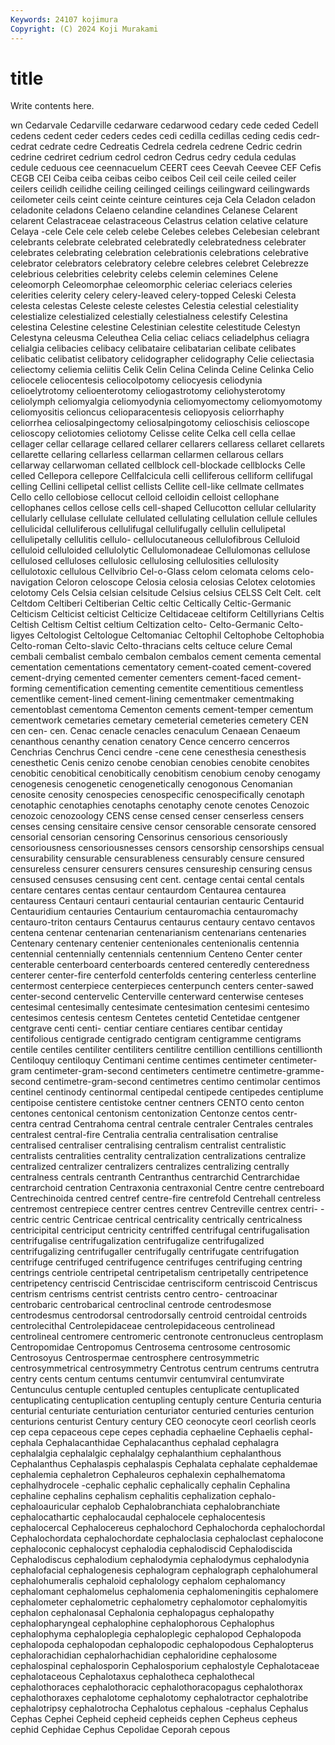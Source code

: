 ```yaml
---
Keywords: 24107 kojimura
Copyright: (C) 2024 Koji Murakami
---
```


# title

Write contents here.



wn Cedarvale Cedarville cedarware cedarwood cedary cede ceded Cedell
cedens cedent ceder ceders cedes cedi cedilla cedillas ceding cedis
cedr- cedrat cedrate cedre Cedreatis Cedrela cedrela cedrene Cedric cedrin
cedrine cedriret cedrium cedrol cedron Cedrus cedry cedula cedulas cedule
ceduous cee ceennacuelum CEERT cees Ceevah Ceevee CEF Cefis CEGB
CEI Ceiba ceiba ceibas ceibo ceibos Ceil ceil ceile ceiled
ceiler ceilers ceilidh ceilidhe ceiling ceilinged ceilings ceilingward ceilingwards ceilometer
ceils ceint ceinte ceinture ceintures ceja Cela Celadon celadon celadonite
celadons Celaeno celandine celandines Celanese Celarent celarent Celastraceae celastraceous Celastrus
celation celative celature Celaya -cele Cele cele celeb celebe Celebes
celebes Celebesian celebrant celebrants celebrate celebrated celebratedly celebratedness celebrater celebrates
celebrating celebration celebrationis celebrations celebrative celebrator celebrators celebratory celebre celebres
celebret Celebrezze celebrious celebrities celebrity celebs celemin celemines Celene celeomorph
Celeomorphae celeomorphic celeriac celeriacs celeries celerities celerity celery celery-leaved celery-topped
Celeski Celesta celesta celestas Celeste celeste celestes Celestia celestial celestiality
celestialize celestialized celestially celestialness celestify Celestina celestina Celestine celestine Celestinian
celestite celestitude Celestyn Celestyna celeusma Celeuthea Celia celiac celiacs celiadelphus
celiagra celialgia celibacies celibacy celibataire celibatarian celibate celibates celibatic celibatist
celibatory celidographer celidography Celie celiectasia celiectomy celiemia celiitis Celik Celin
Celina Celinda Celine Celinka Celio celiocele celiocentesis celiocolpotomy celiocyesis celiodynia
celioelytrotomy celioenterotomy celiogastrotomy celiohysterotomy celiolymph celiomyalgia celiomyodynia celiomyomectomy celiomyomotomy celiomyositis
celioncus celioparacentesis celiopyosis celiorrhaphy celiorrhea celiosalpingectomy celiosalpingotomy celioschisis celioscope celioscopy
celiotomies celiotomy Celisse celite Celka cell cella cellae cellager cellar
cellarage cellared cellarer cellarers cellaress cellaret cellarets cellarette cellaring cellarless
cellarman cellarmen cellarous cellars cellarway cellarwoman cellated cellblock cell-blockade cellblocks
Celle celled Cellepora cellepore Cellfalcicula celli celliferous celliform cellifugal celling
Cellini cellipetal cellist cellists Cellite cell-like cellmate cellmates Cello cello
cellobiose cellocut celloid celloidin celloist cellophane cellophanes cellos cellose cells
cell-shaped Cellucotton cellular cellularity cellularly cellulase cellulate cellulated cellulating cellulation
cellule cellules cellulicidal celluliferous cellulifugal cellulifugally cellulin cellulipetal cellulipetally cellulitis
cellulo- cellulocutaneous cellulofibrous Celluloid celluloid celluloided cellulolytic Cellulomonadeae Cellulomonas cellulose
cellulosed celluloses cellulosic cellulosing cellulosities cellulosity cellulotoxic cellulous Cellvibrio Cel-o-Glass
celom celomata celoms celo-navigation Celoron celoscope Celosia celosia celosias Celotex
celotomies celotomy Cels Celsia celsian celsitude Celsius celsius CELSS Celt
Celt. celt Celtdom Celtiberi Celtiberian Celtic celtic Celtically Celtic-Germanic Celticism
Celticist celticist Celticize Celtidaceae celtiform Celtillyrians Celtis Celtish Celtism Celtist
celtium Celtization celto- Celto-Germanic Celto-ligyes Celtologist Celtologue Celtomaniac Celtophil Celtophobe
Celtophobia Celto-roman Celto-slavic Celto-thracians celts celtuce celure Cemal cembali cembalist
cembalo cembalon cembalos cement cementa cemental cementation cementations cementatory cement-coated
cement-covered cement-drying cemented cementer cementers cement-faced cement-forming cementification cementing cementite
cementitious cementless cementlike cement-lined cement-lining cementmaker cementmaking cementoblast cementoma Cementon
cements cement-temper cementum cementwork cemetaries cemetary cemeterial cemeteries cemetery CEN
cen cen- cen. Cenac cenacle cenacles cenaculum Cenaean Cenaeum cenanthous
cenanthy cenation cenatory Cence cencerro cencerros Cenchrias Cenchrus Cenci cendre
-cene cene cenesthesia cenesthesis cenesthetic Cenis cenizo cenobe cenobian cenobies
cenobite cenobites cenobitic cenobitical cenobitically cenobitism cenobium cenoby cenogamy cenogenesis
cenogenetic cenogenetically cenogonous Cenomanian cenosite cenosity cenospecies cenospecific cenospecifically cenotaph
cenotaphic cenotaphies cenotaphs cenotaphy cenote cenotes Cenozoic cenozoic cenozoology CENS
cense censed censer censerless censers censes censing censitaire censive censor
censorable censorate censored censorial censorian censoring Censorinus censorious censoriously censoriousness
censoriousnesses censors censorship censorships censual censurability censurable censurableness censurably censure
censured censureless censurer censurers censures censureship censuring census censused censuses
censusing cent cent. centage centai cental centals centare centares centas
centaur centaurdom Centaurea centaurea centauress Centauri centauri centaurial centaurian centauric
Centaurid Centauridium centauries Centaurium centauromachia centauromachy centauro-triton centaurs Centaurus centaurus
centaury centavo centavos centena centenar centenarian centenarianism centenarians centenaries Centenary
centenary centenier centenionales centenionalis centennia centennial centennially centennials centennium Centeno
Center center centerable centerboard centerboards centered centeredly centeredness centerer center-fire
centerfold centerfolds centering centerless centerline centermost centerpiece centerpieces centerpunch centers
center-sawed center-second centervelic Centerville centerward centerwise centeses centesimal centesimally centesimate
centesimation centesimi centesimo centesimos centesis centesm Centetes centetid Centetidae centgener
centgrave centi centi- centiar centiare centiares centibar centiday centifolious centigrade
centigrado centigram centigramme centigrams centile centiles centiliter centiliters centilitre centillion
centillions centillionth Centiloquy centiloquy Centimani centime centimes centimeter centimeter-gram centimeter-gram-second
centimeters centimetre centimetre-gramme-second centimetre-gram-second centimetres centimo centimolar centimos centinel centinody
centinormal centipedal centipede centipedes centiplume centipoise centistere centistoke centner centners
CENTO cento centon centones centonical centonism centonization Centonze centos centr-
centra centrad Centrahoma central centrale centraler Centrales centrales centralest central-fire
Centralia centralia centralisation centralise centralised centraliser centralising centralism centralist centralistic
centralists centralities centrality centralization centralizations centralize centralized centralizer centralizers centralizes
centralizing centrally centralness centrals centranth Centranthus centrarchid Centrarchidae centrarchoid centration
Centraxonia centraxonial Centre centre centreboard Centrechinoida centred centref centre-fire centrefold
Centrehall centreless centremost centrepiece centrer centres centrev Centreville centrex centri-
-centric centric Centricae centrical centricality centrically centricalness centricipital centriciput centricity
centriffed centrifugal centrifugalisation centrifugalise centrifugalization centrifugalize centrifugalized centrifugalizing centrifugaller centrifugally
centrifugate centrifugation centrifuge centrifuged centrifugence centrifuges centrifuging centring centrings centriole
centripetal centripetalism centripetally centripetence centripetency centriscid Centriscidae centrisciform centriscoid Centriscus
centrism centrisms centrist centrists centro centro- centroacinar centrobaric centrobarical centroclinal
centrode centrodesmose centrodesmus centrodorsal centrodorsally centroid centroidal centroids centrolecithal Centrolepidaceae
centrolepidaceous centrolinead centrolineal centromere centromeric centronote centronucleus centroplasm Centropomidae Centropomus
Centrosema centrosome centrosomic Centrosoyus Centrospermae centrosphere centrosymmetric centrosymmetrical centrosymmetry Centrotus
centrum centrums centrutra centry cents centum centums centumvir centumviral centumvirate
Centunculus centuple centupled centuples centuplicate centuplicated centuplicating centuplication centupling centuply
centure Centuria centuria centurial centuriate centuriation centuriator centuried centuries centurion
centurions centurist Century century CEO ceonocyte ceorl ceorlish ceorls cep
cepa cepaceous cepe cepes cephadia cephaeline Cephaelis cephal- cephala Cephalacanthidae
Cephalacanthus cephalad cephalagra cephalalgia cephalalgic cephalalgy cephalanthium cephalanthous Cephalanthus Cephalaspis
cephalaspis Cephalata cephalate cephaldemae cephalemia cephaletron Cephaleuros cephalexin cephalhematoma cephalhydrocele
-cephalic cephalic cephalically cephalin Cephalina cephaline cephalins cephalism cephalitis cephalization
cephalo- cephaloauricular cephalob Cephalobranchiata cephalobranchiate cephalocathartic cephalocaudal cephalocele cephalocentesis cephalocercal
Cephalocereus cephalochord Cephalochorda cephalochordal Cephalochordata cephalochordate cephaloclasia cephaloclast cephalocone cephaloconic
cephalocyst cephalodia cephalodiscid Cephalodiscida Cephalodiscus cephalodium cephalodymia cephalodymus cephalodynia cephalofacial
cephalogenesis cephalogram cephalograph cephalohumeral cephalohumeralis cephaloid cephalology cephalom cephalomancy cephalomant
cephalomelus cephalomenia cephalomeningitis cephalomere cephalometer cephalometric cephalometry cephalomotor cephalomyitis cephalon
cephalonasal Cephalonia cephalopagus cephalopathy cephalopharyngeal cephalophine cephalophorous Cephalophus cephalophyma cephaloplegia
cephaloplegic cephalopod Cephalopoda cephalopoda cephalopodan cephalopodic cephalopodous Cephalopterus cephalorachidian cephalorhachidian
cephaloridine cephalosome cephalospinal cephalosporin Cephalosporium cephalostyle Cephalotaceae cephalotaceous Cephalotaxus cephalotheca
cephalothecal cephalothoraces cephalothoracic cephalothoracopagus cephalothorax cephalothoraxes cephalotome cephalotomy cephalotractor cephalotribe
cephalotripsy cephalotrocha Cephalotus cephalous -cephalus Cephalus Cephas Cephei Cepheid cepheid
cepheids cephen Cepheus cepheus cephid Cephidae Cephus Cepolidae Ceporah cepous
